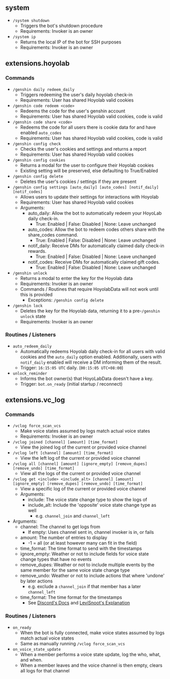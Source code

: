 ## system
* `/system shutdown`
  * Triggers the bot's shutdown procedure
  * Requirements: Invoker is an owner
* `/system ip`
  * Returns the local IP of the bot for SSH purposes
  * Requirements: Invoker is an owner

## extensions.hoyolab
### Commands
* `/genshin daily redeem_daily`
  * Triggers redeeming the user's daily hoyolab check-in
  * Requirements: User has shared Hoyolab valid cookies
* `/genshin code redeem <code>`
  * Redeems the code for the user's genshin account
  * Requirements: User has shared Hoyolab valid cookies, code is valid
* `/genshin code share <code>`
  * Redeems the code for all users there is cookie data for and have enabled `auto_codes`
  * Requirements: User has shared Hoyolab valid cookies, code is valid
* `/genshin config check`
  * Checks the user's cookies and settings and returns a report
  * Requirements: User has shared Hoyolab valid cookies
* `/genshin config cookies`
  * Returns a modal for the user to configure their Hoyolab cookies
  * Existing setting will be preserved, else defaulting to True/Enabled
* `/genshin config delete`
  * Deletes the user's cookies / settings if they are present
* `/genshin config settings [auto_daily] [auto_codes] [notif_daily] [notif_codes]`
  * Allows users to update their settings for interactions with Hoyolab
  * Requirements: User has shared Hoyolab valid cookies
  * Arguments:
    * auto_daily: Allow the bot to automatically redeem your HoyoLab daily check-in.
      * True: Enabled | False: Disabled | None: Leave unchanged
    * auto_codes: Allow the bot to redeem codes others share with the share_codes command.
      * True: Enabled | False: Disabled | None: Leave unchanged
    * notif_daily: Receive DMs for automatically claimed daily check-in rewards.
      * True: Enabled | False: Disabled | None: Leave unchanged
    * notif_codes: Receive DMs for automatically claimed gift codes.
      * True: Enabled | False: Disabled | None: Leave unchanged
* `/genshin unlock`
  * Returns a modal to enter the key for the Hoyolab data
  * Requirements: Invoker is an owner
  * Commands / Routines that require HoyolabData will not work until this is provided
    * Exceptions: `/genshin config delete`
* `/genshin lock`
  * Deletes the key for the Hoyolab data, returning it to a pre-`/genshin unlock` state
  * Requirements: Invoker is an owner

### Routines / Listeners
* `auto_redeem_daily`
  * Automatically redeems Hoyolab daily check-in for all users with valid cookies 
and the `auto_daily` option enabled. Additionally, users with `notif_daily` enabled will
receive a DM informing them of the result.
  * Trigger: `16:15:05 UTC` daily. (`00:15:05 UTC+08:00`)
* `unlock_reminder`
  * Informs the bot owner(s) that HoyoLabData doesn't have a key.
  * Trigger: `bot.on_ready` (initial startup / reconnect)

## extensions.vc_log
### Commands
* `/vclog force_scan_vcs`
  * Make voice states assumed by logs match actual voice states
  * Requirements: Invoker is an owner
* `/vclog joined [channel] [amount] [time_format]`
  * View the joined log of the current or provided voice channel
* `/vclog left [channel] [amount] [time_format]`
  * View the left log of the current or provided voice channel
* `/vclog all [channel] [amount] [ignore_empty] [remove_dupes] [remove_undo] [time_format]`
  * View all the logs of the current or provided voice channel
* `/vclog get <include> <include_alt> [channel] [amount] [ignore_empty] [remove_dupes] [remove_undo] [time_format]`
  * View a specific log of the current or provided voice channel
  * Arguments:
    * include: The voice state change type to show the logs of
    * include_alt: Include the 'opposite' voice state change type as well
      * e.g. `channel_join` and `channel_left`
* Arguments:
    * channel: The channel to get logs from
      * If empty: Uses channel sent in, channel invoker is in, or fails
    * amount: The number of entries to display
      * -1 = all (or at least however many can fit in the field)
    * time_format: The time format to send with the timestamps
    * ignore_empty: Weather or not to include fields for voice state change types that have no events
    * remove_dupes: Weather or not to include multiple events by the same member
      for the same voice state change type
    * remove_undo: Weather or not to include actions that where 'undone' by later actions
      * e.g. exclude a `channel_join` if that member has a later `channel_left`
    * time_format: The time format for the timestamps
      * See [Discord's Docs](https://discord.com/developers/docs/reference#message-formatting-timestamp-styles)
        and [LeviSnoot's Explanation](https://gist.github.com/LeviSnoot/d9147767abeef2f770e9ddcd91eb85aa)
### Routines / Listeners
* `on_ready`
  * When the bot is fully connected, make voice states assumed by logs match actual voice states
  * Same as manually running `/vclog force_scan_vcs`
* `on_voice_state_update`
  * When a member performs a voice state update, log the who, what, and when.
  * When a member leaves and the voice channel is then empty, clears all logs for that channel
